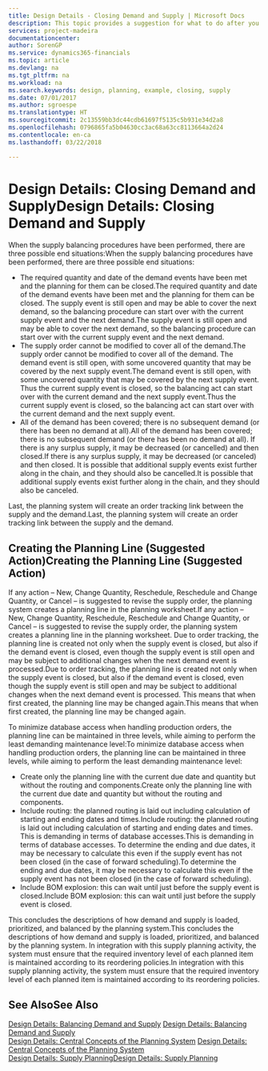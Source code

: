 ```yaml
---
title: Design Details - Closing Demand and Supply | Microsoft Docs
description: This topic provides a suggestion for what to do after you perform supply balancing procedures.
services: project-madeira
documentationcenter: 
author: SorenGP
ms.service: dynamics365-financials
ms.topic: article
ms.devlang: na
ms.tgt_pltfrm: na
ms.workload: na
ms.search.keywords: design, planning, example, closing, supply
ms.date: 07/01/2017
ms.author: sgroespe
ms.translationtype: HT
ms.sourcegitcommit: 2c13559bb3dc44cdb61697f5135c5b931e34d2a8
ms.openlocfilehash: 0796865fa5b04630cc3ac68a63cc8113664a2d24
ms.contentlocale: en-ca
ms.lasthandoff: 03/22/2018

---
```

# <a name="design-details-closing-demand-and-supply"></a><span data-ttu-id="f8f97-103">Design Details: Closing Demand and Supply</span><span class="sxs-lookup"><span data-stu-id="f8f97-103">Design Details: Closing Demand and Supply</span></span>
<span data-ttu-id="f8f97-104">When the supply balancing procedures have been performed, there are three possible end situations:</span><span class="sxs-lookup"><span data-stu-id="f8f97-104">When the supply balancing procedures have been performed, there are three possible end situations:</span></span>  
  
* <span data-ttu-id="f8f97-105">The required quantity and date of the demand events have been met and the planning for them can be closed.</span><span class="sxs-lookup"><span data-stu-id="f8f97-105">The required quantity and date of the demand events have been met and the planning for them can be closed.</span></span> <span data-ttu-id="f8f97-106">The supply event is still open and may be able to cover the next demand, so the balancing procedure can start over with the current supply event and the next demand.</span><span class="sxs-lookup"><span data-stu-id="f8f97-106">The supply event is still open and may be able to cover the next demand, so the balancing procedure can start over with the current supply event and the next demand.</span></span>  
* <span data-ttu-id="f8f97-107">The supply order cannot be modified to cover all of the demand.</span><span class="sxs-lookup"><span data-stu-id="f8f97-107">The supply order cannot be modified to cover all of the demand.</span></span> <span data-ttu-id="f8f97-108">The demand event is still open, with some uncovered quantity that may be covered by the next supply event.</span><span class="sxs-lookup"><span data-stu-id="f8f97-108">The demand event is still open, with some uncovered quantity that may be covered by the next supply event.</span></span> <span data-ttu-id="f8f97-109">Thus the current supply event is closed, so the balancing act can start over with the current demand and the next supply event.</span><span class="sxs-lookup"><span data-stu-id="f8f97-109">Thus the current supply event is closed, so the balancing act can start over with the current demand and the next supply event.</span></span>  
* <span data-ttu-id="f8f97-110">All of the demand has been covered; there is no subsequent demand (or there has been no demand at all).</span><span class="sxs-lookup"><span data-stu-id="f8f97-110">All of the demand has been covered; there is no subsequent demand (or there has been no demand at all).</span></span> <span data-ttu-id="f8f97-111">If there is any surplus supply, it may be decreased (or cancelled) and then closed.</span><span class="sxs-lookup"><span data-stu-id="f8f97-111">If there is any surplus supply, it may be decreased (or canceled) and then closed.</span></span> <span data-ttu-id="f8f97-112">It is possible that additional supply events exist further along in the chain, and they should also be cancelled.</span><span class="sxs-lookup"><span data-stu-id="f8f97-112">It is possible that additional supply events exist further along in the chain, and they should also be canceled.</span></span>  
  
<span data-ttu-id="f8f97-113">Last, the planning system will create an order tracking link between the supply and the demand.</span><span class="sxs-lookup"><span data-stu-id="f8f97-113">Last, the planning system will create an order tracking link between the supply and the demand.</span></span>  
  
## <a name="creating-the-planning-line-suggested-action"></a><span data-ttu-id="f8f97-114">Creating the Planning Line (Suggested Action)</span><span class="sxs-lookup"><span data-stu-id="f8f97-114">Creating the Planning Line (Suggested Action)</span></span>  
<span data-ttu-id="f8f97-115">If any action – New, Change Quantity, Reschedule, Reschedule and Change Quantity, or Cancel – is suggested to revise the supply order, the planning system creates a planning line in the planning worksheet.</span><span class="sxs-lookup"><span data-stu-id="f8f97-115">If any action – New, Change Quantity, Reschedule, Reschedule and Change Quantity, or Cancel – is suggested to revise the supply order, the planning system creates a planning line in the planning worksheet.</span></span> <span data-ttu-id="f8f97-116">Due to order tracking, the planning line is created not only when the supply event is closed, but also if the demand event is closed, even though the supply event is still open and may be subject to additional changes when the next demand event is processed.</span><span class="sxs-lookup"><span data-stu-id="f8f97-116">Due to order tracking, the planning line is created not only when the supply event is closed, but also if the demand event is closed, even though the supply event is still open and may be subject to additional changes when the next demand event is processed.</span></span> <span data-ttu-id="f8f97-117">This means that when first created, the planning line may be changed again.</span><span class="sxs-lookup"><span data-stu-id="f8f97-117">This means that when first created, the planning line may be changed again.</span></span>  
  
<span data-ttu-id="f8f97-118">To minimize database access when handling production orders, the planning line can be maintained in three levels, while aiming to perform the least demanding maintenance level:</span><span class="sxs-lookup"><span data-stu-id="f8f97-118">To minimize database access when handling production orders, the planning line can be maintained in three levels, while aiming to perform the least demanding maintenance level:</span></span>  
  
* <span data-ttu-id="f8f97-119">Create only the planning line with the current due date and quantity but without the routing and components.</span><span class="sxs-lookup"><span data-stu-id="f8f97-119">Create only the planning line with the current due date and quantity but without the routing and components.</span></span>  
* <span data-ttu-id="f8f97-120">Include routing: the planned routing is laid out including calculation of starting and ending dates and times.</span><span class="sxs-lookup"><span data-stu-id="f8f97-120">Include routing: the planned routing is laid out including calculation of starting and ending dates and times.</span></span> <span data-ttu-id="f8f97-121">This is demanding in terms of database accesses.</span><span class="sxs-lookup"><span data-stu-id="f8f97-121">This is demanding in terms of database accesses.</span></span> <span data-ttu-id="f8f97-122">To determine the ending and due dates, it may be necessary to calculate this even if the supply event has not been closed (in the case of forward scheduling).</span><span class="sxs-lookup"><span data-stu-id="f8f97-122">To determine the ending and due dates, it may be necessary to calculate this even if the supply event has not been closed (in the case of forward scheduling).</span></span>  
* <span data-ttu-id="f8f97-123">Include BOM explosion: this can wait until just before the supply event is closed.</span><span class="sxs-lookup"><span data-stu-id="f8f97-123">Include BOM explosion: this can wait until just before the supply event is closed.</span></span>  
  
<span data-ttu-id="f8f97-124">This concludes the descriptions of how demand and supply is loaded, prioritized, and balanced by the planning system.</span><span class="sxs-lookup"><span data-stu-id="f8f97-124">This concludes the descriptions of how demand and supply is loaded, prioritized, and balanced by the planning system.</span></span> <span data-ttu-id="f8f97-125">In integration with this supply planning activity, the system must ensure that the required inventory level of each planned item is maintained according to its reordering policies.</span><span class="sxs-lookup"><span data-stu-id="f8f97-125">In integration with this supply planning activity, the system must ensure that the required inventory level of each planned item is maintained according to its reordering policies.</span></span>  
  
## <a name="see-also"></a><span data-ttu-id="f8f97-126">See Also</span><span class="sxs-lookup"><span data-stu-id="f8f97-126">See Also</span></span>  
<span data-ttu-id="f8f97-127">[Design Details: Balancing Demand and Supply](design-details-balancing-demand-and-supply.md) </span><span class="sxs-lookup"><span data-stu-id="f8f97-127">[Design Details: Balancing Demand and Supply](design-details-balancing-demand-and-supply.md) </span></span>  
<span data-ttu-id="f8f97-128">[Design Details: Central Concepts of the Planning System](design-details-central-concepts-of-the-planning-system.md) </span><span class="sxs-lookup"><span data-stu-id="f8f97-128">[Design Details: Central Concepts of the Planning System](design-details-central-concepts-of-the-planning-system.md) </span></span>  
[<span data-ttu-id="f8f97-129">Design Details: Supply Planning</span><span class="sxs-lookup"><span data-stu-id="f8f97-129">Design Details: Supply Planning</span></span>](design-details-supply-planning.md)
